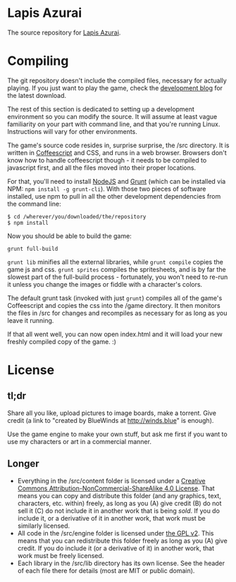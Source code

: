 Lapis Azurai
===========

The source repository for [Lapis Azurai](winds.blue).

# Compiling
The git repository doesn't include the compiled files, necessary for actually playing. If you just want to play the game, check the [development blog](winds.blue) for the latest download.

The rest of this section is dedicated to setting up a development environment so you can modify the source. It will assume at least vague familiarity on your part with command line, and that you're running Linux. Instructions will vary for other environments.

The game's source code resides in, surprise surprise, the /src directory. It is written in [Coffeescript](coffeescript.org) and CSS, and runs in a web browser. Browsers don't know how to handle coffeescript though - it needs to be compiled to javascript first, and all the files moved into their proper locations.

For that, you'll need to install [NodeJS](nodejs.org) and [Grunt](gruntjs.com) (which can be installed via NPM: `npm install -g grunt-cli`). With those two pieces of software installed, use npm to pull in all the other development dependencies from the command line:

```
$ cd /wherever/you/downloaded/the/repository
$ npm install
```

Now you should be able to build the game:

```
grunt full-build
```

`grunt lib` minifies all the external libraries, while `grunt compile` copies the game js and css. `grunt sprites` compiles the spritesheets, and is by far the slowest part of the full-build process - fortunately, you won't need to re-run it unless you change the images or fiddle with a character's colors.

The default grunt task (invoked with just `grunt`) compiles all of the game's Coffeescript and copies the css into the /game directory. It then monitors the files in /src for changes and recompiles as necessary for as long as you leave it running.

If that all went well, you can now open index.html and it will load your new freshly compiled copy of the game. :)

# License

## tl;dr
Share all you like, upload pictures to image boards, make a torrent. Give credit (a link to "created by BlueWinds at http://winds.blue" is enough).

Use the game engine to make your own stuff, but ask me first if you want to use my characters or art in a commercial manner.

## Longer
* Everything in the /src/content folder is licensed under a [Creative Commons Attribution-NonCommercial-ShareAlike 4.0 License](http://creativecommons.org/licenses/by-nc-sa/4.0/).
  That means you can copy and distribute this folder (and any graphics, text, characters, etc. within) freely, as long as you (A) give credit (B) do not sell it (C) do not include it in another work that is being *sold*.
  If you do include it, or a derivative of it in another work, that work must be similarly licensed.
* All code in the /src/engine folder is licensed under [the GPL v2](http://www.gnu.org/licenses/gpl.txt).
  This means that you can redistribute this folder freely as long as you (A) give credit.
  If you do include it (or a derivative of it) in another work, that work must be freely licensed.
* Each library in the /src/lib directory has its own license. See the header of each file there for details (most are MIT or public domain).
